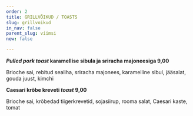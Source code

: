 ```yaml
---
order: 2
title: GRILLVÕIKUD / TOASTS
slug: grillvoikud
in_nav: false
parent_slug: viimsi
new: false

---
```

**_Pulled pork toast_ karamellise sibula ja sriracha majoneesiga  9,00**

Brioche sai, rebitud sealiha, sriracha majonees, karamelline sibul, jääsalat, gouda juust, kimchi

<span class="spicy"></span>

**Caesari krõbe kreveti _toast_ 9,00**

Brioche sai, krõbedad tiigerkrevetid, sojasiirup, rooma salat, Caesari kaste, tomat